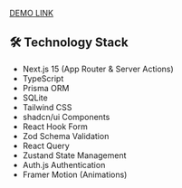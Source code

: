 [DEMO LINK](https://next-meal-planner-fawn.vercel.app/)

## 🛠️ Technology Stack
- Next.js 15 (App Router & Server Actions)
- TypeScript
- Prisma ORM
- SQLite
- Tailwind CSS
- shadcn/ui Components
- React Hook Form
- Zod Schema Validation
- React Query
- Zustand State Management
- Auth.js Authentication
- Framer Motion (Animations)
